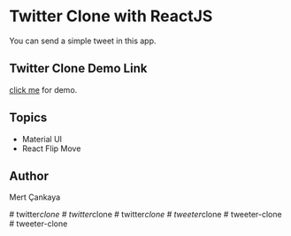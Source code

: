 # Twitter Clone with ReactJS
You can send a simple tweet in this app.

## Twitter Clone Demo Link
<a href="https://twitter-clone-1bd6b.web.app/">click me</a> for demo.


## Topics
+ Material UI
+ React Flip Move

## Author
Mert Çankaya

#   t w i t t e r _ c l o n e  
 #   t w i t t e r _ c l o n e  
 #   t w i t t e r _ c l o n e  
 #   t w e e t e r _ c l o n e  
 #   t w e e t e r - c l o n e  
 #   t w e e t e r - c l o n e  
 